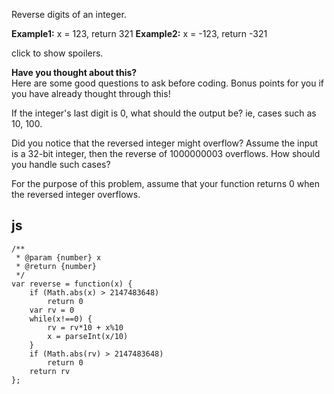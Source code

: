 Reverse digits of an integer.

**Example1:** x = 123, return 321
**Example2:** x = -123, return -321

click to show spoilers.

**Have you thought about this?**  
Here are some good questions to ask before coding. Bonus points for you if you have already thought through this!

If the integer's last digit is 0, what should the output be? ie, cases such as 10, 100.

Did you notice that the reversed integer might overflow? Assume the input is a 32-bit integer, then the reverse of 1000000003 overflows. How should you handle such cases?

For the purpose of this problem, assume that your function returns 0 when the reversed integer overflows.

## js

```
/**
 * @param {number} x
 * @return {number}
 */
var reverse = function(x) {
    if (Math.abs(x) > 2147483648)
        return 0
    var rv = 0
    while(x!==0) {
        rv = rv*10 + x%10
        x = parseInt(x/10)
    }
    if (Math.abs(rv) > 2147483648)
        return 0
    return rv
};
```
